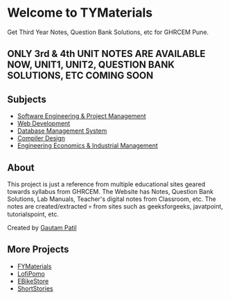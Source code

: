# Welcome to TYMaterials
Get Third Year Notes, Question Bank Solutions, etc for GHRCEM Pune.

## **ONLY 3rd & 4th UNIT NOTES ARE AVAILABLE NOW, UNIT1, UNIT2, QUESTION BANK SOLUTIONS, ETC COMING SOON**

## Subjects
- [Software Engineering & Project Management](sepm/index.md)
- [Web Development](WD/index.md)
- [Database Management System](dbms/index.md)
- [Compiler Design](cd/index.md)
- [Engineering Economics & Industrial Management](eeim/index.md)

## About 
This project is just a reference from multiple educational sites geared towards syllabus from GHRCEM. 
The Website has Notes, Question Bank Solutions, Lab Manuals, Teacher's digital notes from Classroom, etc. The notes are created/extracted :skull: from sites such as geeksforgeeks, javatpoint, tutorialspoint, etc.

Created by [Gautam Patil](https://gautampatil.tech)

## More Projects
- [FYMaterials](https://fymaterials.live)
- [LofiPomo](https://lofipomo.gautampatil11.repl.co)
- [EBikeStore](https://ebikestore.gautampatil.tech)
- [ShortStories](https://short-stories-webapp.vercel.app/)

